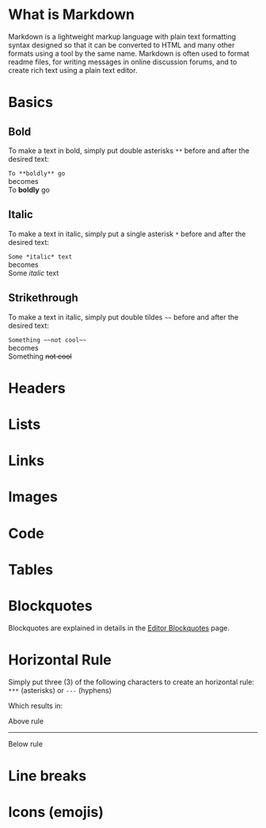 <!-- TITLE: Markdown Syntax -->
<!-- SUBTITLE: Cheatsheet for the markdown syntax -->

# What is Markdown
Markdown is a lightweight markup language with plain text formatting syntax designed so that it can be converted to HTML and many other formats using a tool by the same name. Markdown is often used to format readme files, for writing messages in online discussion forums, and to create rich text using a plain text editor.

# Basics
## Bold
To make a text in bold, simply put double asterisks `**` before and after the desired text:

`To **boldly** go`  
becomes  
To **boldly** go

## Italic

To make a text in italic, simply put a single asterisk `*` before and after the desired text:

`Some *italic* text`  
becomes  
Some *italic* text

## Strikethrough

To make a text in italic, simply put double tildes `~~` before and after the desired text:

`Something ~~not cool~~`  
becomes  
Something ~~not cool~~

# Headers

# Lists

# Links
# Images

# Code

# Tables

# Blockquotes
Blockquotes are explained in details in the [Editor Blockquotes](https://docs.wiki.requarks.io/user-guide/blockquotes) page.

# Horizontal Rule
Simply put three (3) of the following characters to create an horizontal rule: `***` (asterisks) or `---` (hyphens)

Which results in:

Above rule

---
Below rule

# Line breaks

# Icons (emojis)